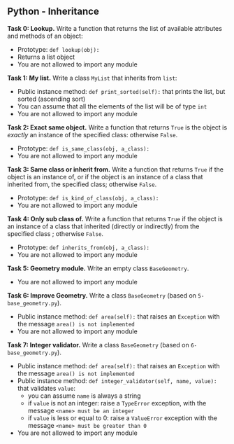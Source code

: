 ## Python - Inheritance

**Task 0: Lookup.**
Write a function that returns the list of available attributes and methods of an object:
- Prototype: `def lookup(obj):`
- Returns a list object
- You are not allowed to import any module

**Task 1: My list.**
Write a class `MyList` that inherits from `list`:
- Public instance method: `def print_sorted(self):` that prints the list, but sorted (ascending sort)
- You can assume that all the elements of the list will be of type `int`
- You are not allowed to import any module

**Task 2: Exact same object.**
Write a function that returns `True` is the object is *exactly* an instance of the specified class: otherwise `False`.
- Prototype: `def is_same_class(obj, a_class):`
- You are not allowed to import any module

**Task 3: Same class or inherit from.**
Write a function that returns `True` if the object is an instance of, or if the object is an instance of a class that inherited from, the specified class; otherwise `False`.
- Prototype: `def is_kind_of_class(obj, a_class):`
- You are not allowed to import any module

**Task 4: Only sub class of.**
Write a function that returns `True` if the object is an instance of a class that inherited (directly or indirectly) from the specified class ; otherwise `False`.
- Prototype: `def inherits_from(obj, a_class):`
- You are not allowed to import any module

**Task 5: Geometry module.**
Write an empty class `BaseGeometry`.
- You are not allowed to import any module

**Task 6: Improve Geometry.**
Write a class `BaseGeometry` (based on `5-base_geometry.py`).
- Public instance method: `def area(self):` that raises an `Exception` with the message `area() is not implemented`
- You are not allowed to import any module

**Task 7: Integer validator.**
Write a class `BaseGeometry` (based on `6-base_geometry.py`).
- Public instance method: `def area(self):` that raises an `Exception` with the message `area() is not implemented`
- Public instance method: `def integer_validator(self, name, value):` that validates `value`:
	- you can assume `name` is always a string
	- if `value` is not an integer: raise a `TypeError` exception, with the message `<name> must be an integer`
	- if `value` is less or equal to 0: raise a `ValueError` exception with the message `<name> must be greater than 0`
- You are not allowed to import any module
